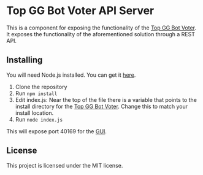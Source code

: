 # Top GG Bot Voter API Server
This is a component for exposing the functionality of the [Top GG Bot Voter](https://github.com/DowdyJ/TopGG-Bot-Voter). It exposes the functionality of the aforementioned solution through a REST API.

## Installing
You will need Node.js installed. You can get it [here]().

1. Clone the repository
2. Run `npm install`
3. Edit index.js: Near the top of the file there is a variable that points to the install directory for the [Top GG Bot Voter](https://github.com/DowdyJ/TopGG-Bot-Voter). Change this to match your install location.
4. Run `node index.js`

This will expose port 40169 for the [GUI](https://github.com/DowdyJ/TopGG-Bot-Voter-GUI).

## License
This project is licensed under the MIT license.
